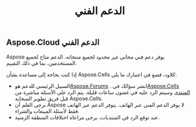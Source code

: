 ﻿---
title: الدعم الفني
second_title: Aspose.Cells Cloud Documen
type: docs
url: /ar/technical-support/
description: Aspose.Cells تدعم السحابة Excel لإنشاء وتحويل ودمج وتقسيم وحماية وتشغيل الكائن الداخلي وما إلى ذلك
weight: 80
kwords: Excel، Office كلاود، ريست API، جدول البيانات، PDF، CSV، Json، Markdwon، الدعم الفني
---
## **Aspose.Cloud الدعم الفني**
Aspose يوفر دعم فني مجاني غير محدود لجميع منتجاته. الدعم متاح لجميع المستخدمين، بما في ذلك التقييم.

إذا كنت بحاجة إلى مساعدة بشأن Aspose.Cells كلاود، فضع في اعتبارك ما يلي:

-  السبيل الرئيسي للدعم هو[Aspose.Forums](http://forum.aspose.cloud/) . انشر سؤالك في[Aspose.Cells المنتدى](https://forum.aspose.cloud/c/cells) وسيتم الرد عليه في غضون ساعات قليلة. يتم الرد على الأسئلة مباشرة من قبل فريق تطوير السحابة Aspose.Cells.
- يرجى العلم أن Aspose لا يوفر الدعم الفني عبر الهاتف. يتوفر الدعم عبر الهاتف فقط لأسئلة المبيعات والشراء.
- عند توقع الرد في المنتديات، يرجى مراعاة اختلافات المنطقة الزمنية.


